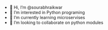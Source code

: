 - 👋 Hi, I’m @sourabhraikwar
- 👀 I’m interested in Python programing
- 🌱 I’m currently learning microservises
- 💞️ I’m looking to collaborate on python modules


<!---
sourabhraikwar/sourabhraikwar is a ✨ special ✨ repository because its `README.md` (this file) appears on your GitHub profile.
You can click the Preview link to take a look at your changes.
--->
